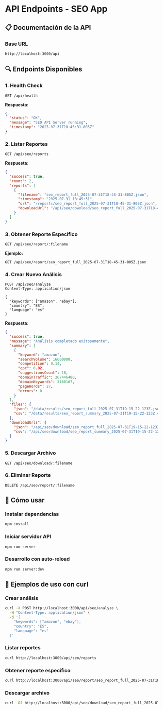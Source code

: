 # API Endpoints - SEO App

## 📋 Documentación de la API

### Base URL
```
http://localhost:3000/api
```

## 🔍 Endpoints Disponibles

### 1. Health Check
```
GET /api/health
```
**Respuesta:**
```json
{
  "status": "OK",
  "message": "SEO API Server running",
  "timestamp": "2025-07-31T18:45:31.805Z"
}
```

### 2. Listar Reportes
```
GET /api/seo/reports
```
**Respuesta:**
```json
{
  "success": true,
  "count": 2,
  "reports": [
    {
      "filename": "seo_report_full_2025-07-31T18-45-31-805Z.json",
      "timestamp": "2025-07-31 18:45:31",
      "url": "/reports/seo_report_full_2025-07-31T18-45-31-805Z.json",
      "downloadUrl": "/api/seo/download/seo_report_full_2025-07-31T18-45-31-805Z.json"
    }
  ]
}
```

### 3. Obtener Reporte Específico
```
GET /api/seo/report/:filename
```
**Ejemplo:**
```
GET /api/seo/report/seo_report_full_2025-07-31T18-45-31-805Z.json
```

### 4. Crear Nuevo Análisis
```
POST /api/seo/analyze
Content-Type: application/json

{
  "keywords": ["amazon", "ebay"],
  "country": "ES",
  "language": "es"
}
```

**Respuesta:**
```json
{
  "success": true,
  "message": "Análisis completado exitosamente",
  "summary": [
    {
      "keyword": "amazon",
      "searchVolume": 16600000,
      "competition": 0.14,
      "cpc": 0.02,
      "suggestionsCount": 10,
      "domainTraffic": 267446480,
      "domainKeywords": 3160167,
      "pageWords": 27,
      "errors": 0
    }
  ],
  "files": {
    "json": "/data/results/seo_report_full_2025-07-31T19-15-22-123Z.json",
    "csv": "/data/results/seo_report_summary_2025-07-31T19-15-22-123Z.csv"
  },
  "downloadUrls": {
    "json": "/api/seo/download/seo_report_full_2025-07-31T19-15-22-123Z.json",
    "csv": "/api/seo/download/seo_report_summary_2025-07-31T19-15-22-123Z.csv"
  }
}
```

### 5. Descargar Archivo
```
GET /api/seo/download/:filename
```

### 6. Eliminar Reporte
```
DELETE /api/seo/report/:filename
```

## 🚀 Cómo usar

### Instalar dependencias
```bash
npm install
```

### Iniciar servidor API
```bash
npm run server
```

### Desarrollo con auto-reload
```bash
npm run server:dev
```

## 📝 Ejemplos de uso con curl

### Crear análisis
```bash
curl -X POST http://localhost:3000/api/seo/analyze \
  -H "Content-Type: application/json" \
  -d '{
    "keywords": ["amazon", "ebay"],
    "country": "ES",
    "language": "es"
  }'
```

### Listar reportes
```bash
curl http://localhost:3000/api/seo/reports
```

### Obtener reporte específico
```bash
curl http://localhost:3000/api/seo/report/seo_report_full_2025-07-31T18-45-31-805Z.json
```

### Descargar archivo
```bash
curl -OJ http://localhost:3000/api/seo/download/seo_report_full_2025-07-31T18-45-31-805Z.json
```
